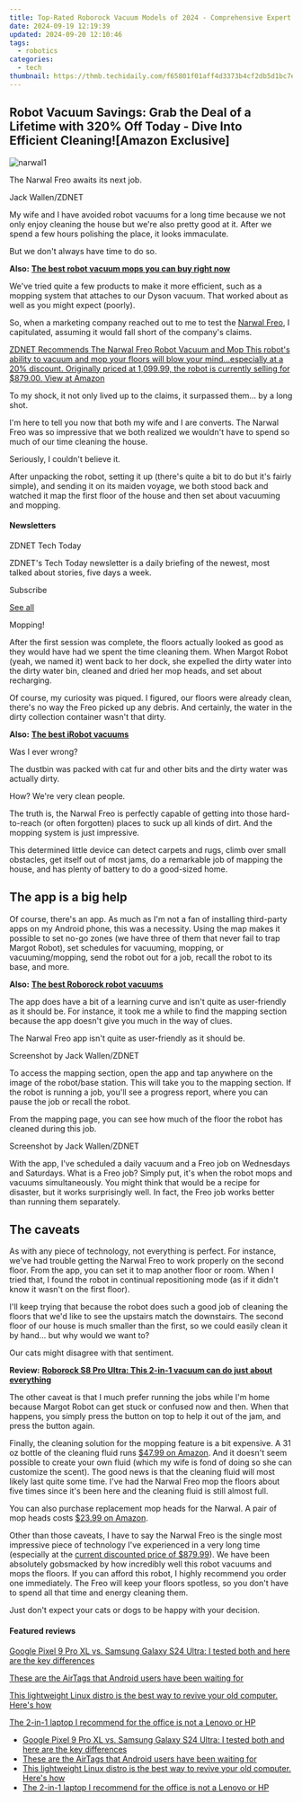 ```yaml
---
title: Top-Rated Roborock Vacuum Models of 2024 - Comprehensive Expert Reviews by ZDNet
date: 2024-09-19 12:19:39
updated: 2024-09-20 12:10:46
tags:
  - robotics
categories:
  - tech
thumbnail: https://thmb.techidaily.com/f65801f01aff4d3373b4cf2db5d1bc7ed704b50a070459838ec79267fdebcd19.jpg
---
```


## Robot Vacuum Savings: Grab the Deal of a Lifetime with 320% Off Today - Dive Into Efficient Cleaning![Amazon Exclusive]

![narwal1](https://www.zdnet.com/a/img/resize/42c3d9548304fcb80f07ba0db976a0a20e998fd1/2023/08/29/18dfa70c-cb39-4d7c-ad54-91dc6aba528c/narwal1.jpg?auto=webp&width=1280)

The Narwal Freo awaits its next job.

Jack Wallen/ZDNET

My wife and I have avoided robot vacuums for a long time because we not only enjoy cleaning the house but we're also pretty good at it. After we spend a few hours polishing the place, it looks immaculate.

But we don't always have time to do so.

**Also:** [**The best robot vacuum mops you can buy right now**](https://www.zdnet.com/home-and-office/kitchen-household/best-robot-vacuum-mop/)

We've tried quite a few products to make it more efficient, such as a mopping system that attaches to our Dyson vacuum. That worked about as well as you might expect (poorly). 

So, when a marketing company reached out to me to test the [Narwal Freo](https://buy.geni.us/Proxy.ashx?TSID=368250&GR%5FURL=https%3A%2F%2Fwww.amazon.com%2FFreo-Washing-Cleaner-Display-Arcuate-Route%2Fdp%2FB0B4D99WGK%3Ftag%3Dzd-buy-button-20%26ascsubtag%3D%5F%5FCOM%5FCLICK%5FID%5F%5F%7C21a0e4f7-2cf5-487a-a5d5-ea937f641e53%7Cdtp&dtb=1), I capitulated, assuming it would fall short of the company's claims.

[ZDNET Recommends The Narwal Freo Robot Vacuum and Mop This robot's ability to vacuum and mop your floors will blow your mind...especially at a 20% discount. Originally priced at 1,099.99, the robot is currently selling for $879.00. View at Amazon](https://buy.geni.us/Proxy.ashx?TSID=368250&GR%5FURL=https%3A%2F%2Fwww.amazon.com%2FFreo-Washing-Cleaner-Display-Arcuate-Route%2Fdp%2FB0B4D99WGK%3Ftag%3Dzd-buy-button-20%26ascsubtag%3D%5F%5FCOM%5FCLICK%5FID%5F%5F%7C21a0e4f7-2cf5-487a-a5d5-ea937f641e53%7Cdtp&dtb=1)

To my shock, it not only lived up to the claims, it surpassed them… by a long shot.

I'm here to tell you now that both my wife and I are converts. The Narwal Freo was so impressive that we both realized we wouldn't have to spend so much of our time cleaning the house. 

Seriously, I couldn't believe it.

After unpacking the robot, setting it up (there's quite a bit to do but it's fairly simple), and sending it on its maiden voyage, we both stood back and watched it map the first floor of the house and then set about vacuuming and mopping.

#### Newsletters

ZDNET Tech Today

ZDNET's Tech Today newsletter is a daily briefing of the newest, most talked about stories, five days a week.

 Subscribe

[See all](https://www.zdnet.com/newsletters/)

Mopping!

After the first session was complete, the floors actually looked as good as they would have had we spent the time cleaning them. When Margot Robot (yeah, we named it) went back to her dock, she expelled the dirty water into the dirty water bin, cleaned and dried her mop heads, and set about recharging.

Of course, my curiosity was piqued. I figured, our floors were already clean, there's no way the Freo picked up any debris. And certainly, the water in the dirty collection container wasn't that dirty.

**Also:** [**The best iRobot vacuums**](https://www.zdnet.com/home-and-office/best-irobot-vacuum/)

Was I ever wrong? 

The dustbin was packed with cat fur and other bits and the dirty water was actually dirty.

How? We're very clean people.

The truth is, the Narwal Freo is perfectly capable of getting into those hard-to-reach (or often forgotten) places to suck up all kinds of dirt. And the mopping system is just impressive.

This determined little device can detect carpets and rugs, climb over small obstacles, get itself out of most jams, do a remarkable job of mapping the house, and has plenty of battery to do a good-sized home. 

## The app is a big help

Of course, there's an app. As much as I'm not a fan of installing third-party apps on my Android phone, this was a necessity. Using the map makes it possible to set no-go zones (we have three of them that never fail to trap Margot Robot), set schedules for vacuuming, mopping, or vacuuming/mopping, send the robot out for a job, recall the robot to its base, and more. 

**Also:** [**The best Roborock robot vacuums**](https://www.zdnet.com/home-and-office/kitchen-household/best-roborock-robot-vacuum/)

The app does have a bit of a learning curve and isn't quite as user-friendly as it should be. For instance, it took me a while to find the mapping section because the app doesn't give you much in the way of clues.

The Narwal Freo app isn't quite as user-friendly as it should be.

Screenshot by Jack Wallen/ZDNET

To access the mapping section, open the app and tap anywhere on the image of the robot/base station. This will take you to the mapping section. If the robot is running a job, you'll see a progress report, where you can pause the job or recall the robot.

From the mapping page, you can see how much of the floor the robot has cleaned during this job.

Screenshot by Jack Wallen/ZDNET

With the app, I've scheduled a daily vacuum and a Freo job on Wednesdays and Saturdays. What is a Freo job? Simply put, it's when the robot mops and vacuums simultaneously. You might think that would be a recipe for disaster, but it works surprisingly well. In fact, the Freo job works better than running them separately. 

## The caveats

As with any piece of technology, not everything is perfect. For instance, we've had trouble getting the Narwal Freo to work properly on the second floor. From the app, you can set it to map another floor or room. When I tried that, I found the robot in continual repositioning mode (as if it didn't know it wasn't on the first floor). 

I'll keep trying that because the robot does such a good job of cleaning the floors that we'd like to see the upstairs match the downstairs. The second floor of our house is much smaller than the first, so we could easily clean it by hand… but why would we want to?

Our cats might disagree with that sentiment. 

**Review:** [**Roborock S8 Pro Ultra: This 2-in-1 vacuum can do just about everything**](https://www.zdnet.com/home-and-office/kitchen-household/roborock-s8-pro-ultra-review/)

The other caveat is that I much prefer running the jobs while I'm home because Margot Robot can get stuck or confused now and then. When that happens, you simply press the button on top to help it out of the jam, and press the button again. 

Finally, the cleaning solution for the mopping feature is a bit expensive. A 31 oz bottle of the cleaning fluid runs [$47.99 on Amazon](https://buy.geni.us/Proxy.ashx?TSID=368250&GR%5FURL=https%3A%2F%2Fwww.amazon.com%2FNARWAL-Specially-Formulated-Cleaner-Versatile%2Fdp%2FB0BJ1NMXGG%2F%3Ftag%3Dzd-buy-button-20%26ascsubtag%3D%5F%5FCOM%5FCLICK%5FID%5F%5F%7C21a0e4f7-2cf5-487a-a5d5-ea937f641e53%7Cdtp&dtb=1). And it doesn't seem possible to create your own fluid (which my wife is fond of doing so she can customize the scent). The good news is that the cleaning fluid will most likely last quite some time. I've had the Narwal Freo mop the floors about five times since it's been here and the cleaning fluid is still almost full. 

You can also purchase replacement mop heads for the Narwal. A pair of mop heads costs [$23.99 on Amazon](https://buy.geni.us/Proxy.ashx?TSID=368250&GR%5FURL=https%3A%2F%2Fwww.amazon.com%2FNarwal-Cloth-Versatile-Clean-Robot%2Fdp%2FB0BHP21LNG%2F%3Ftag%3Dzd-buy-button-20%26ascsubtag%3D%5F%5FCOM%5FCLICK%5FID%5F%5F%7C21a0e4f7-2cf5-487a-a5d5-ea937f641e53%7Cdtp&dtb=1). 

Other than those caveats, I have to say the Narwal Freo is the single most impressive piece of technology I've experienced in a very long time (especially at the [current discounted price of $879.99](https://buy.geni.us/Proxy.ashx?TSID=368250&GR%5FURL=https%3A%2F%2Fwww.amazon.com%2FFreo-Washing-Cleaner-Display-Arcuate-Route%2Fdp%2FB0B4D99WGK%3Fth%3D1%26tag%3Dzd-buy-button-20%26ascsubtag%3D%5F%5FCOM%5FCLICK%5FID%5F%5F%7C21a0e4f7-2cf5-487a-a5d5-ea937f641e53%7Cdtp&dtb=1)). We have been absolutely gobsmacked by how incredibly well this robot vacuums and mops the floors. If you can afford this robot, I highly recommend you order one immediately. The Freo will keep your floors spotless, so you don't have to spend all that time and energy cleaning them.

Just don't expect your cats or dogs to be happy with your decision. 

#### Featured reviews

[Google Pixel 9 Pro XL vs. Samsung Galaxy S24 Ultra: I tested both and here are the key differences](https://www.zdnet.com/article/google-pixel-9-pro-xl-vs-samsung-galaxy-s24-ultra/ "Google Pixel 9 Pro XL vs. Samsung Galaxy S24 Ultra: I tested both and here are the key differences")

[These are the AirTags that Android users have been waiting for](https://www.zdnet.com/article/these-are-the-airtags-that-android-users-have-been-waiting-for/ "These are the AirTags that Android users have been waiting for")

[This lightweight Linux distro is the best way to revive your old computer. Here's how](https://www.zdnet.com/article/this-lightweight-linux-distro-is-the-best-way-to-revive-your-old-computer-heres-how/ "This lightweight Linux distro is the best way to revive your old computer. Here's how")

[The 2-in-1 laptop I recommend for the office is not a Lenovo or HP](https://www.zdnet.com/article/one-of-the-most-versatile-2-in-1-laptops-ive-tested-is-not-a-lenovo-or-hp/ "The 2-in-1 laptop I recommend for the office is not a Lenovo or HP")

* [Google Pixel 9 Pro XL vs. Samsung Galaxy S24 Ultra: I tested both and here are the key differences](https://www.zdnet.com/article/google-pixel-9-pro-xl-vs-samsung-galaxy-s24-ultra/ "Google Pixel 9 Pro XL vs. Samsung Galaxy S24 Ultra: I tested both and here are the key differences")
* [These are the AirTags that Android users have been waiting for](https://www.zdnet.com/article/these-are-the-airtags-that-android-users-have-been-waiting-for/ "These are the AirTags that Android users have been waiting for")
* [This lightweight Linux distro is the best way to revive your old computer. Here's how](https://www.zdnet.com/article/this-lightweight-linux-distro-is-the-best-way-to-revive-your-old-computer-heres-how/ "This lightweight Linux distro is the best way to revive your old computer. Here's how")
* [The 2-in-1 laptop I recommend for the office is not a Lenovo or HP](https://www.zdnet.com/article/one-of-the-most-versatile-2-in-1-laptops-ive-tested-is-not-a-lenovo-or-hp/ "The 2-in-1 laptop I recommend for the office is not a Lenovo or HP")

<ins class="adsbygoogle"
     style="display:block"
     data-ad-format="autorelaxed"
     data-ad-client="ca-pub-7571918770474297"
     data-ad-slot="1223367746"></ins>



<ins class="adsbygoogle"
     style="display:block"
     data-ad-client="ca-pub-7571918770474297"
     data-ad-slot="8358498916"
     data-ad-format="auto"
     data-full-width-responsive="true"></ins>

